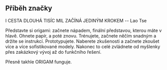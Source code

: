 ## Příběh značky

I CESTA DLOUHÁ TISÍC MIL ZAČÍNÁ JEDINÝM KROKEM
-- Lao Tse

Představte si origami: začnete nápadem, finální představou, kterou máte v hlavě. Ohnete papír, a poté znovu. 
Trénujete, začnete něčím snadným a držíte se instrukcí. Prototypujete. Naberete zkušenosti a začnete zkoušet
více a více sofistikované modely. Nakonec to celé zvládnete od myšlenky přes zakázkový vývoj až do
funkčního řešení.

Přesně takhle ORIGAM funguje.